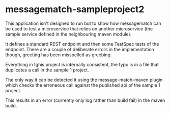 # messagematch-sampleproject2

This application isn't designed to run but to show how messagematch can be used to test a microservice that relies on another microservice (the sample service defined in the neighbouring maven module).

It defines a standard REST endpoint and then some TestSpec tests of the endpoint. There are a couple of deliberate errors in the implementation though, greeting has been misspelled as greebing

Everything in tghis project is internally consistent, the typo is in a file that duplicates a call in the sample 1 project.

The only way it can be detected it using the message-match-maven plugin which checks the erroneous call against the published api of the sample 1 project.

This results in an error (currently only log rather than build fail) in the maven build.